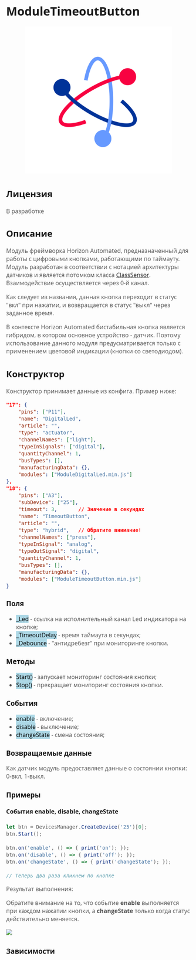 <div style = "font-family: 'Open Sans', sans-serif; font-size: 16px">

# ModuleTimeoutButton

<div style = "color: #555">
    <p align="center">
    <img src="./res/logo.png" width="400" title="hover text">
    </p>
</div>

## Лицензия

<div style = "color: #555">
В разработке
</div>

## Описание
<div style = "color: #555">

Модуль фреймворка Horizon Automated, предназначенный для работы с цифровыми кнопками, работающими по таймауту. Модуль разработан в соответствии с нотацией архитектуры датчиков и является потомком класса [ClassSensor](https://github.com/Konkery/ModuleSensorArchitecture/blob/main/README.md). Взаимодействие осуществляется через 0-й канал. 

Как следует из названия, данная кнопка переходит в статус "вкл" при нажатии, и возвращается в статус "выкл" через заданное время.

В контексте Horizon Automated бистабильная кнопка является гибридом, в котором основное устройство - датчик. Поэтому использование данного модуля предусматривается только с применением цветовой индикации (кнопки со светодиодом).

</div>

## Конструктор
<div style = "color: #555">

Конструктор принимает данные из конфига. Пример ниже:
```json
"17": {
    "pins": ["P11"],
    "name": "DigitalLed",
    "article": "",
    "type": "actuator",
    "channelNames": ["light"],
    "typeInSignals": ["digital"],
    "quantityChannel": 1,
    "busTypes": [],
    "manufacturingData": {},
    "modules": ["ModuleDigitalLed.min.js"]
},
"18": {
    "pins": ["A3"],
    "subDevice": ["25"],
    "timeout": 3,       // Значение в секундах
    "name": "TimeoutButton",
    "article": "",
    "type": "hybrid",   // Обратите внимание!
    "channelNames": ["press"],
    "typeInSignal": "analog",
    "typeOutSignal": "digital",
    "quantityChannel": 1,
    "busTypes": [],
    "manufacturingData": {},
    "modules": ["ModuleTimeoutButton.min.js"]
}
```
</div>

### Поля
<div style = "color: #555">

- <mark style="background-color: lightblue">_Led</mark> - ссылка на исполнительный канал Led индикатора на кнопке;
- <mark style="background-color: lightblue">_TimeoutDelay</mark> - время таймаута в секундах;
- <mark style="background-color: lightblue">_Debounce</mark> - "антидребезг" при мониторинге кнопки.

</div>

### Методы
<div style = "color: #555">

- <mark style="background-color: lightblue">Start()</mark> - запускает мониторинг состояния кнопки;
- <mark style="background-color: lightblue">Stop()</mark> - прекращает мониторинг состояния кнопки.
</div>

### События
<div style = "color: #555">

- <mark style="background-color: lightblue">enable</mark> - включение;
- <mark style="background-color: lightblue">disable</mark> - выключение;
- <mark style="background-color: lightblue">changeState</mark> - смена состояния;
</div>

### Возвращаемые данные
<div style = "color: #555">
Как датчик модуль предоставляет данные о состоянии кнопки: 0-вкл, 1-выкл.
</div>

### Примеры
#### События enable, disable, changeState
<div style = "color: #555">

```js
let btn = DevicesManager.CreateDevice('25')[0];
btn.Start();

btn.on('enable', () => { print('on'); });
btn.on('disable', () => { print('off'); });
btn.on('changeState', () => { print('changeState'); });

// Теперь два раза кликнем по кнопке
```

Результат выполнения:

Обратите внимание на то, что событие **enable** выполняется при каждом нажатии кнопки, а **changeState** только когда статус действительно меняется.
<div align='left'>
    <img src='./res/example-4.png'>
</div>

</div>

### Зависимости
<div style = "color: #555">

</div>

</div>
